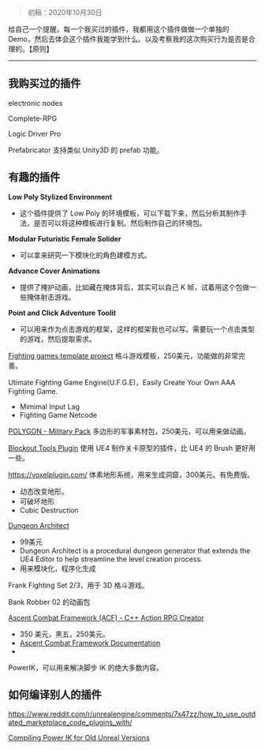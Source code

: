 > 初稿：2020年10月30日

给自己一个提醒。每一个我买过的插件，我都用这个插件做做一个单独的 Demo，然后去体会这个插件我能学到什么。以及考察我的这次购买行为是否是合理的。【原则】

---

## 我购买过的插件

electronic nodes

Complete-RPG

Logic Driver Pro

Prefabricator 支持类似 Unity3D 的 prefab 功能。

## 有趣的插件

**Low Poly Stylized Environment**  
- 这个插件提供了 Low Poly 的环境模板，可以下载下来，然后分析其制作手法，是否可以将这种模板进行复制。然后制作自己的环境包。

**Modular Futuristic Female Solider** 
- 可以拿来研究一下模块化的角色建模方式。

**Advance Cover Animations** 
- 提供了掩护动画，比如藏在掩体背后，其实可以自己 K 帧，试着用这个包做一些掩体射击游戏。

**Point and Click Adventure Toolit** 
- 可以用来作为点击游戏的框架，这样的框架我也可以写。需要玩一个点击类型的游戏，然后提取需求。

[Fighting games template project](https://www.unrealengine.com/marketplace/en-US/product/fighting-games-template-project?sessionInvalidated=true)
格斗游戏模板，250美元，功能做的非常完善。

Utimate Fighting Game Engine(U.F.G.E)，Easily Create Your Own AAA Fighting Game.
- Mimimal Input Lag
- Fighting Game Netcode

[POLYGON - Military Pack](https://www.unrealengine.com/marketplace/en-US/product/polygon-military-pack)
多边形的军事素材包，250美元，可以用来做动画。

[Blockout Tools Plugin](https://www.unrealengine.com/marketplace/en-US/product/d337b97aca8947a893526964e179acfd)
使用 UE4 制作关卡原型的插件，比 UE4 的 Brush 更好用一些。

https://voxelplugin.com/
体素地形系统，用来生成洞窟，300美元。有免费版。
- 动态改变地形。
- 可破坏地形
- Cubic Destruction

[Dungeon Architect](https://www.unrealengine.com/marketplace/en-US/product/dungeon-architect?sessionInvalidated=true)
- 99美元
- Dungeon Architect is a procedural dungeon generator that extends the UE4 Editor to help streamline the level creation process.
- 用来模块化，程序化生成

Frank Fighting Set 2/3，用于 3D 格斗游戏。

Bank Robber 02 的动画包

[Ascent Combat Framework (ACF) - C++ Action RPG Creator](https://www.unrealengine.com/marketplace/en-US/product/ascent-combat-framework-c-action-rpg-creator)
- 350 美元，黑五，250美元。
- [Ascent Combat Framework Documentation](https://docs.google.com/document/d/1cwYavs8NssxeAJs3MriJpGBKOtgKKjQwOU748lIOl8U/edit)
- 

PowerIK，可以用来解决脚步 IK 的绝大多数内容。

## 如何编译别人的插件
https://www.reddit.com/r/unrealengine/comments/7s47zz/how_to_use_outdated_marketplace_code_plugins_with/

[Compiling Power IK for Old Unreal Versions](https://poweranimated.github.io/unreal/old_versions/)